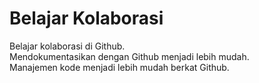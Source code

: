 # Belajar Kolaborasi

Belajar kolaborasi di Github.<br>
Mendokumentasikan dengan Github menjadi lebih mudah.<br>
Manajemen kode menjadi lebih mudah berkat Github.

